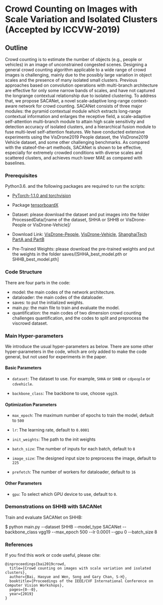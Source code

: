 # Crowd Counting on Images with Scale Variation and Isolated Clusters (Accepted by ICCVW-2019)

## Outline

Crowd counting is to estimate the number of objects
(e.g., people or vehicles) in an image of unconstrained congested scenes. Designing a general crowd counting algorithm applicable to a wide range of crowd images is challenging, mainly due to the possibly large variation in object scales and the presence of many isolated small clusters. Previous approaches based on convolution operations
with multi-branch architecture are effective for only some
narrow bands of scales, and have not captured the longrange contextual relationship due to isolated clustering. To
address that, we propose SACANet, a novel scale-adaptive
long-range context-aware network for crowd counting.
SACANet consists of three major modules: the pyramid contextual module which extracts long-range contextual information and enlarges the receptive field, a scale-adaptive self-attention multi-branch module to attain high
scale sensitivity and detection accuracy of isolated clusters, and a hierarchical fusion module to fuse multi-level
self-attention features. We have
conducted extensive experiments using the VisDrone2019
People dataset, the VisDrone2019 Vehicle dataset, and some
other challenging benchmarks. As compared with the stateof-the-art methods, SACANet is shown to be effective, especially for extremely crowded conditions with diverse scales
and scattered clusters, and achieves much lower MAE as
compared with baselines.

### Prerequisites

Python3.6. and the following packages are required to run the scripts:

- [PyTorch-1.1.0 and torchvision](https://pytorch.org)  

- Package [tensorboardX](https://github.com/lanpa/tensorboardX)


- Dataset: please download the dataset and put images into the folder ProcessedData/[name of the dataset, SHHA or SHHB or VisDrone-People or VisDrone-Vehicle]/

- Download Link: [VisDrone-People](https://drive.google.com/file/d/12bCfAWEVurX6Z0RuAbegywkY7Z-UDU19/view?usp=sharing), [VisDrone-Vehicle](https://drive.google.com/file/d/19gh-ZF-FpoTNNtVh_gScRc9pFlqvktpU/view?usp=sharing), [ShanghaiTech PartA and PartB](https://www.kaggle.com/tthien/shanghaitech)

- Pre-Trained Weights: please download the pre-trained weights and put the weights in the folder saves/[SHHA_best_model.pth or SHHB_best_model.pth] 

### Code Structure

There are four parts in the code:
 - model: the main codes of the network architecture.
 - dataloader: the main codes of the dataloader.
 - saves: to put the initialized weights.
 - main.py: the main file to train and evaluate the model.
 - quantification: the main codes of two dimension crowd counting challenges quantification, and the codes to split and preprocess the viscrowd dataset.


### Main Hyper-parameters

We introduce the usual hyper-parameters as below. There are some other hyper-parameters in the code, which are only added to make the code general, but not used for experiments in the paper.

#### Basic Parameters

- `dataset`: The dataset to use. For example, `SHHA` or `SHHB` or `cdpeople` or `cdvehicle`.

- `backbone_class`: The backbone to use, choose `vgg19`.

#### Optimization Parameters

- `max_epoch`: The maximum number of epochs to train the model, default to `500`

- `lr`: The learning rate, default to `0.0001`

- `init_weights`: The path to the init weights

- `batch_size`: The number of inputs for each batch, default to `8`

- `image_size`: The designed input size to preprocess the image, default to `225`

- `prefetch`: The number of workers for dataloader, default to `16`


#### Other Parameters

- `gpu`: To select which GPU device to use, default to `0`.

### Demonstrations on SHHB with SACANet

Train and evaluate SACANet on SHHB:

$ python main.py --dataset SHHB --model_type SACANet --backbone_class vgg19 --max_epoch 500 --lr 0.0001 --gpu 0 --batch_size 8





### References
If you find this work or code useful, please cite:

```
@inproceedings{bai2019crowd,
  title={Crowd counting on images with scale variation and isolated clusters},
  author={Bai, Haoyue and Wen, Song and Gary Chan, S-H},
  booktitle={Proceedings of the IEEE/CVF International Conference on Computer Vision Workshops},
  pages={0--0},
  year={2019}
}
```




